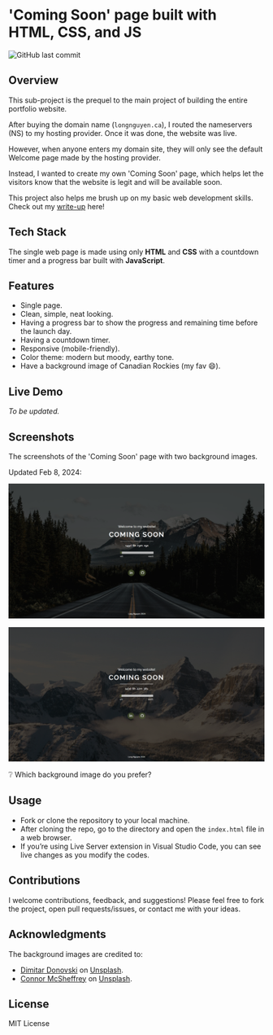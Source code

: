 # 'Coming Soon' page built with HTML, CSS, and JS

![GitHub last commit](https://img.shields.io/github/last-commit/longnca/Coming-Soon-Page)

## Overview

This sub-project is the prequel to the main project of building the entire portfolio website.

After buying the domain name (`longnguyen.ca`), I routed the nameservers (NS) to my hosting provider. Once it was done, the website was live.

However, when anyone enters my domain site, they will only see the default Welcome page made by the hosting provider.

Instead, I wanted to create my own 'Coming Soon' page, which helps let the visitors know that the website is legit and will be available soon.

This project also helps me brush up on my basic web development skills. Check out my [write-up](./walkthrough.md) here!

## Tech Stack

The single web page is made using only **HTML** and **CSS** with a countdown timer and a progress bar built with **JavaScript**.

## Features

- Single page.
- Clean, simple, neat looking.
- Having a progress bar to show the progress and remaining time before the launch day.
- Having a countdown timer.
- Responsive (mobile-friendly).
- Color theme: modern but moody, earthy tone.
- Have a background image of Canadian Rockies (my fav :smile:).

## Live Demo

*To be updated.*

## Screenshots

The screenshots of the 'Coming Soon' page with two background images.

Updated Feb 8, 2024:

![background-2](/images/Screenshot%202024-02-08-02.png)

![background-1](/images/Screenshot%202024-02-08-01.png)

:grey_question: Which background image do you prefer?

## Usage

- Fork or clone the repository to your local machine.
- After cloning the repo, go to the directory and open the `index.html` file in a web browser.
- If you’re using Live Server extension in Visual Studio Code, you can see live changes as you modify the codes.

## Contributions

I welcome contributions, feedback, and suggestions! Please feel free to fork the project, open pull requests/issues, or contact me with your ideas.

## Acknowledgments

The background images are credited to:

- [Dimitar Donovski](https://unsplash.com/@dmtrdon?utm_content=creditCopyText&utm_medium=referral&utm_source=unsplash) on [Unsplash](https://unsplash.com/photos/wide-road-under-blue-sky-yrjB4dYWUZU?utm_content=creditCopyText&utm_medium=referral&utm_source=unsplash).
- [Connor McSheffrey](https://unsplash.com/@mcsheffrey?utm_content=creditCopyText&utm_medium=referral&utm_source=unsplash) on [Unsplash](https://unsplash.com/photos/mountain-covered-with-snow-osI4A3pojO8?utm_content=creditCopyText&utm_medium=referral&utm_source=unsplash).

## License

MIT License
